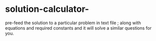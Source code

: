 # solution-calculator-
pre-feed the solution to a particular problem in text file ; along with equations  and  required constants  and it will solve a similar questions for you.
